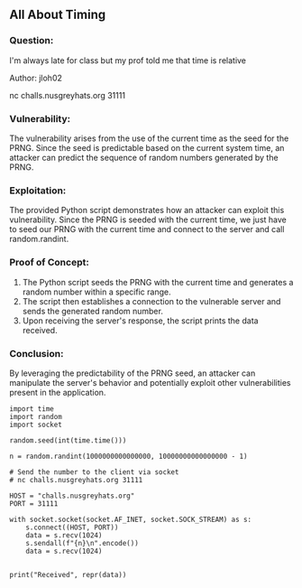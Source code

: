 ## All About Timing

### Question:
I'm always late for class but my prof told me that time is relative

Author: jloh02

nc challs.nusgreyhats.org 31111

### Vulnerability:
The vulnerability arises from the use of the current time as the seed for the PRNG. Since the seed is predictable based on the current system time, an attacker can predict the sequence of random numbers generated by the PRNG.

### Exploitation:
The provided Python script demonstrates how an attacker can exploit this vulnerability. Since the PRNG is seeded with the current time, we just have to seed our PRNG with the current time and connect to the server and call random.randint.

### Proof of Concept:
1. The Python script seeds the PRNG with the current time and generates a random number within a specific range.
2. The script then establishes a connection to the vulnerable server and sends the generated random number.
3. Upon receiving the server's response, the script prints the data received.

### Conclusion:
By leveraging the predictability of the PRNG seed, an attacker can manipulate the server's behavior and potentially exploit other vulnerabilities present in the application.

```
import time
import random
import socket

random.seed(int(time.time()))

n = random.randint(1000000000000000, 10000000000000000 - 1)

# Send the number to the client via socket
# nc challs.nusgreyhats.org 31111

HOST = "challs.nusgreyhats.org"
PORT = 31111

with socket.socket(socket.AF_INET, socket.SOCK_STREAM) as s:
    s.connect((HOST, PORT))
    data = s.recv(1024)
    s.sendall(f"{n}\n".encode())
    data = s.recv(1024)


print("Received", repr(data))
```
